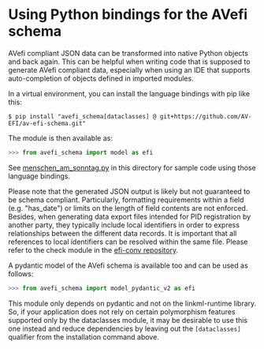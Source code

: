 # Using Python bindings for the AVefi schema

AVefi compliant JSON data can be transformed into native Python
objects and back again. This can be helpful when writing code that is
supposed to generate AVefi compliant data, especially when using an
IDE that supports auto-completion of objects defined in imported
modules.

In a virtual environment, you can install the language bindings with
pip like this:

```console
$ pip install "avefi_schema[dataclasses] @ git+https://github.com/AV-EFI/av-efi-schema.git"
```

The module is then available as:

```python
>>> from avefi_schema import model as efi
```

See [menschen_am_sonntag.py](./menschen_am_sonntag.py) in this
directory for sample code using those language bindings.

Please note that the generated JSON output is likely but not
guaranteed to be schema compliant. Particularly, formatting
requirements within a field (e.g. "has_date") or limits on the length
of field contents are not enforced. Besides, when generating data
export files intended for PID registration by another party, they
typically include local identifiers in order to express relationships
between the different data records. It is important that all
references to local identifiers can be resolved within the same file.
Please refer to the check module in the [efi-conv
repository](https://github.com/AV-EFI/efi-conv).

A pydantic model of the AVefi schema is available too and can be used
as follows:

```python
>>> from avefi_schema import model_pydantic_v2 as efi
```

This module only depends on pydantic and not on the linkml-runtime
library. So, if your application does not rely on certain polymorphism
features supported only by the dataclasses module, it may be desirable
to use this one instead and reduce dependencies by leaving out the
`[dataclasses]` qualifier from the installation command above.
